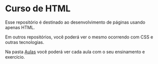 # Curso de HTML
Esse repositório é destinado ao desenvolvimento de páginas usando apenas HTML. 

Em outros repositórios, você poderá ver o mesmo ocorrendo com CSS e outras tecnologias.

Na pasta <a href="https://github.com/Glimone/HTML/tree/main/Aulas">Aulas</a> você poderá ver cada aula com o seu ensinamento e exercício. 
